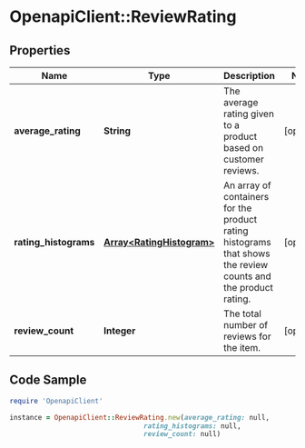 # OpenapiClient::ReviewRating

## Properties

Name | Type | Description | Notes
------------ | ------------- | ------------- | -------------
**average_rating** | **String** | The average rating given to a product based on customer reviews. | [optional] 
**rating_histograms** | [**Array&lt;RatingHistogram&gt;**](RatingHistogram.md) | An array of containers for the product rating histograms that shows the review counts and the product rating. | [optional] 
**review_count** | **Integer** | The total number of reviews for the item. | [optional] 

## Code Sample

```ruby
require 'OpenapiClient'

instance = OpenapiClient::ReviewRating.new(average_rating: null,
                                 rating_histograms: null,
                                 review_count: null)
```


